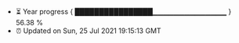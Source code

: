 - ⏳ Year progress { ████████████████▁▁▁▁▁▁▁▁▁▁▁▁▁▁ } 56.38 %
- ⏰ Updated on Sun, 25 Jul 2021 19:15:13 GMT

